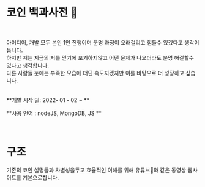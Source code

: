 # 코인 백과사전 💸
</br>

아이디어, 개발 모두 본인 1인 진행이며 분명 과정이 오래걸리고 힘들수 있겠다고 생각이 듭니다.   
하지만 저는 지금의 저를 믿기에 포기하지않고 어떤 문제가 나오더라도 분명 해결할수 있다고 생각합니다.   
다른 사람들 눈에는 부족한 모습에 더딘 속도지겠지만 이를 바탕으로 더 성장하고 싶습니다.   

</br>
**개발 시작 일: 2022- 01 - 02 ~ **

**사용 언어 : nodeJS, MongoDB, JS **

</br>

# 구조

기존의 코인 설명들과 차별성을두고 효율적인 이해를 위해 유튜브🎥와 같은 동영상 웹사이트를 기본으로합니다.
</br>



